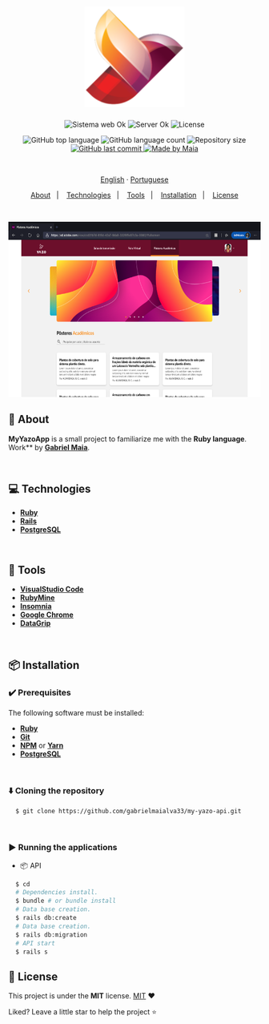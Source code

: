 <h1 align="center">
  <img src=".github/assets/images/icon.png" height="200px" alt="Yazo">
</h1>

<p align="center">
  <img src="https://img.shields.io/badge/web%3F-no-00b8d3?style=for-the-badge" alt="Sistema web Ok" />
  <img src="https://img.shields.io/badge/server%3F-no-00b8d3?style=for-the-badge" alt="Server Ok" />
  <img src="https://img.shields.io/github/license/gabrielmaialva33/my-yazo-api?color=00b8d3&style=for-the-badge" alt="License" />
</p>

<p align="center">
  <img src="https://img.shields.io/github/languages/top/gabrielmaialva33/my-yazo-api?style=for-the-badge&logo=appveyor" alt="GitHub top language" >
  <img src="https://img.shields.io/github/languages/count/gabrielmaialva33/my-yazo-api?style=for-the-badge&logo=appveyor" alt="GitHub language count" >
  <img src="https://img.shields.io/github/repo-size/gabrielmaialva33/my-yazo-api?style=for-the-badge&logo=appveyor" alt="Repository size" >
  <a href="https://github.com/gabrielmaialva33/sos/commits/master">
    <img src="https://img.shields.io/github/last-commit/gabrielmaialva33/my-yazo-api?style=for-the-badge&logo=appveyor" alt="GitHub last commit" >
  <img src="https://img.shields.io/badge/made%20by-Maia-15c3d6?style=for-the-badge&logo=appveyor" alt="Made by Maia" >
  </a>
</p>

<br>
<p align="center">
    <a href="README.md">English</a>
    ·
    <a href="README-pt.md">Portuguese</a>
</p>

<p align="center">
  <a href="#bookmark-about">About</a>&nbsp;&nbsp;&nbsp;|&nbsp;&nbsp;&nbsp;
  <a href="#computer-technologies">Technologies</a>&nbsp;&nbsp;&nbsp;|&nbsp;&nbsp;&nbsp;
  <a href="#wrench-tools">Tools</a>&nbsp;&nbsp;&nbsp;|&nbsp;&nbsp;&nbsp;
  <a href="#package-installation">Installation</a>&nbsp;&nbsp;&nbsp;|&nbsp;&nbsp;&nbsp;
  <a href="#memo-license">License</a>
</p>
</strong>
<br>

<p align="center">
    <img alt="Screens" src=".github/assets/images/prev.png" height="350px" />
</p>

## :bookmark: About

**MyYazoApp** is a small project to familiarize me with the **Ruby language**. Work** by **[Gabriel Maia](https://github.com/gabrielmaialva33)**.

<br>

## :computer: Technologies

- **[Ruby](https://www.ruby-lang.org/pt/)**
- **[Rails](https://rubyonrails.org/)**
- **[PostgreSQL](https://www.postgresql.org/)**

<br>

## :wrench: Tools

- **[VisualStudio Code](https://code.visualstudio.com/)**
- **[RubyMine](https://www.jetbrains.com/ruby/)**
- **[Insomnia](https://insomnia.rest/)**
- **[Google Chrome](https://www.google.com/chrome/)**
- **[DataGrip](https://www.jetbrains.com/pt-br/datagrip/)**

<br>

## :package: Installation

### :heavy_check_mark: **Prerequisites**

The following software must be installed:

- **[Ruby](https://www.ruby-lang.org/pt/)**
- **[Git](https://git-scm.com/)**
- **[NPM](https://www.npmjs.com/)** or **[Yarn](https://yarnpkg.com/)**
- **[PostgreSQL](https://www.postgresql.org/)**

<br>

### :arrow_down: **Cloning the repository**

```sh
  $ git clone https://github.com/gabrielmaialva33/my-yazo-api.git
```

<br>

### :arrow_forward: **Running the applications**

- :package: API

```sh
  $ cd
  # Dependencies install.
  $ bundle # or bundle install
  # Data base creation.
  $ rails db:create
  # Data base creation.
  $ rails db:migration
  # API start
  $ rails s
```

## :memo: License

This project is under the **MIT** license. [MIT](./LICENSE) ❤️

Liked? Leave a little star to help the project ⭐

